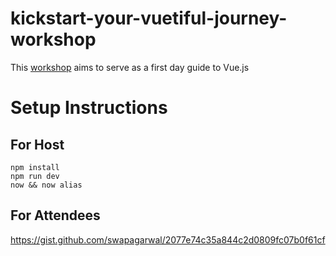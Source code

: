 # kickstart-your-vuetiful-journey-workshop
This [workshop](https://www.meetup.com/vue-bangalore/events/256686922/) aims to serve as a first day guide to Vue.js

# Setup Instructions

## For Host

```
npm install
npm run dev
now && now alias
```

## For Attendees

https://gist.github.com/swapagarwal/2077e74c35a844c2d0809fc07b0f61cf
